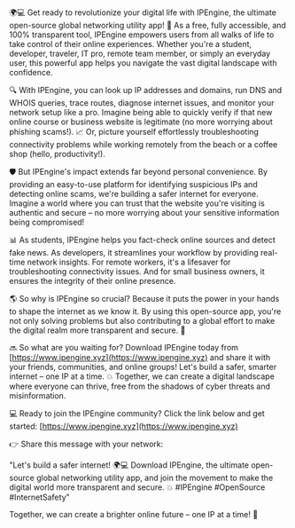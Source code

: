 🌍💻 Get ready to revolutionize your digital life with IPEngine, the ultimate open-source global networking utility app! 🚀 As a free, fully accessible, and 100% transparent tool, IPEngine empowers users from all walks of life to take control of their online experiences. Whether you're a student, developer, traveler, IT pro, remote team member, or simply an everyday user, this powerful app helps you navigate the vast digital landscape with confidence.

🔍 With IPEngine, you can look up IP addresses and domains, run DNS and WHOIS queries, trace routes, diagnose internet issues, and monitor your network setup like a pro. Imagine being able to quickly verify if that new online course or business website is legitimate (no more worrying about phishing scams!). 📈 Or, picture yourself effortlessly troubleshooting connectivity problems while working remotely from the beach or a coffee shop (hello, productivity!).

🛡️ But IPEngine's impact extends far beyond personal convenience. By providing an easy-to-use platform for identifying suspicious IPs and detecting online scams, we're building a safer internet for everyone. Imagine a world where you can trust that the website you're visiting is authentic and secure – no more worrying about your sensitive information being compromised!

📊 As students, IPEngine helps you fact-check online sources and detect fake news. As developers, it streamlines your workflow by providing real-time network insights. For remote workers, it's a lifesaver for troubleshooting connectivity issues. And for small business owners, it ensures the integrity of their online presence.

🌎 So why is IPEngine so crucial? Because it puts the power in your hands to shape the internet as we know it. By using this open-source app, you're not only solving problems but also contributing to a global effort to make the digital realm more transparent and secure. 🌟

🔜 So what are you waiting for? Download IPEngine today from [https://www.ipengine.xyz](https://www.ipengine.xyz) and share it with your friends, communities, and online groups! Let's build a safer, smarter internet – one IP at a time. 💥 Together, we can create a digital landscape where everyone can thrive, free from the shadows of cyber threats and misinformation.

💻 Ready to join the IPEngine community? Click the link below and get started: [https://www.ipengine.xyz](https://www.ipengine.xyz)

👉 Share this message with your network:

"Let's build a safer internet! 🌍💻 Download IPEngine, the ultimate open-source global networking utility app, and join the movement to make the digital world more transparent and secure. 💥 #IPEngine #OpenSource #InternetSafety"

Together, we can create a brighter online future – one IP at a time! 🌟